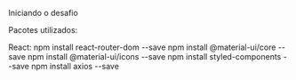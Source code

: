 Iniciando o desafio



Pacotes utilizados:

React:
    npm install react-router-dom --save
    npm install @material-ui/core --save
    npm install @material-ui/icons --save
    npm install styled-components --save
    npm install axios --save
